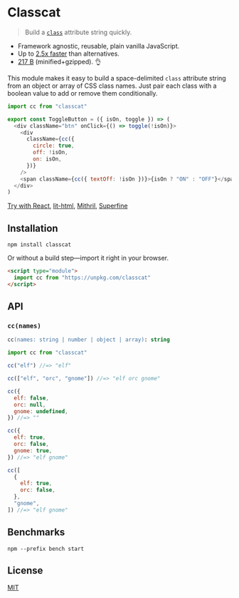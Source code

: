 # Classcat

> Build a [`class`](https://developer.mozilla.org/en-US/docs/Web/HTML/Global_attributes/class) attribute string quickly.

- Framework agnostic, reusable, plain vanilla JavaScript.
- Up to [2.5x faster](#benchmarks) than alternatives.
- [217 B](http://bundlephobia.com/result?p=classcat) (minified+gzipped). 👌

This module makes it easy to build a space-delimited `class` attribute string from an object or array of CSS class names. Just pair each class with a boolean value to add or remove them conditionally.

```js
import cc from "classcat"

export const ToggleButton = ({ isOn, toggle }) => (
  <div className="btn" onClick={() => toggle(!isOn)}>
    <div
      className={cc({
        circle: true,
        off: !isOn,
        on: isOn,
      })}
    />
    <span className={cc({ textOff: !isOn })}>{isOn ? "ON" : "OFF"}</span>
  </div>
)
```

[Try with React](https://codepen.io/jorgebucaran/pen/NYgLwG?editors=0010), [lit-html](https://codepen.io/jorgebucaran/pen/LjPJEp?editors=1000), [Mithril](https://codepen.io/jorgebucaran/pen/JjjOjwB?editors=1100), [Superfine](https://codepen.io/jorgebucaran/pen/wrMvjz?editors=1000)

## Installation

```console
npm install classcat
```

Or without a build step—import it right in your browser.

```html
<script type="module">
  import cc from "https://unpkg.com/classcat"
</script>
```

## API

### `cc(names)`

```ps
cc(names: string | number | object | array): string
```

```js
import cc from "classcat"

cc("elf") //=> "elf"

cc(["elf", "orc", "gnome"]) //=> "elf orc gnome"

cc({
  elf: false,
  orc: null,
  gnome: undefined,
}) //=> ""

cc({
  elf: true,
  orc: false,
  gnome: true,
}) //=> "elf gnome"

cc([
  {
    elf: true,
    orc: false,
  },
  "gnome",
]) //=> "elf gnome"
```

## Benchmarks

```console
npm --prefix bench start
```

## License

[MIT](LICENSE.md)
